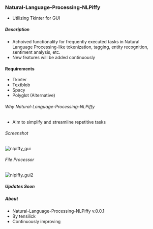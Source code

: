 
###  Natural-Language-Processing-NLPiffy
+ Utilizing Tkinter for GUI

##### Description
+ Achoived functionality for frequently executed tasks in Natural Language Processing-like tokenization, tagging, entity recognition, sentiment analysis, etc.
+ New features will be added continuously

#### Requirements
+ Tkinter
+ Textblob
+ Spacy
+ Polyglot (Alternative)

###### Why Natural-Language-Processing-NLPiffy
+ Aim to simplify and streamline repetitive tasks

###### Screenshot
![nlpiffy_gui](https://github.com/tensilick/Natural-Language-Processing-NLPiffy/blob/master/Natural-Language-Processing-NLPiffy_GUi-1.png)

###### File Processor
![nlpiffy_gui2](https://github.com/tensilick/Natural-Language-Processing-NLPiffy/blob/master/Natural-Language-Processing-NLPiffy_GUI-2.png)

##### Updates Soon

##### About
+ Natural-Language-Processing-NLPiffy v.0.0.1
+ By tensilick
+ Continuously improving